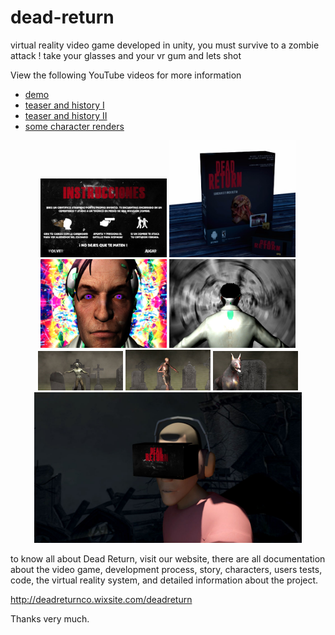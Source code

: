 # dead-return
virtual reality video game developed in unity, you must survive to a zombie attack !  take your glasses and your vr gum and lets shot 

View the following YouTube videos for more information
*  [demo](https://www.youtube.com/watch?v=fZ2syEHD1Uo)
*  [teaser and history I](https://www.youtube.com/watch?v=wkNFdhfN_jY)
*  [teaser and history II](https://www.youtube.com/watch?v=DYd7K8FBAH4)
*  [some character renders](https://www.youtube.com/watch?v=QbAuPtMMfc0)


<div style="text-align: center;">
  <img src="Docs/interfaces/Directions.png" width="40%"/>
  <img src="Docs/product/minumun%20product%20viable.jpg" width="40%"/>
</div>

<div style="text-align: center;">
  <img src="Docs/teaser-sequence/3.7.1%20loco%20cara.png" width="40%"/>
  <img src="Docs/teaser-sequence/3.7%20Loco%20de%20espalda.png" width="40%"/> 
</div>

<div style="text-align: center;">
  <img src="Docs/teaser-sequence/5.2%20toma%20zombie%202.JPG" width="27%"/>
  <img src="Docs/teaser-sequence/5.0%20toma%20zombie%201.JPG" width="27%"/>
  <img src="Docs/teaser-sequence/5.3%20toma%20zombie%20perro1.1.JPG" width="27%"/>
</div>

<div style="text-align: center;">
  <img src="Docs/teaser-sequence/6.0%20zombies%20acercandoce.jpg" width="85%"/>
</div>

to know all about Dead Return, visit our website, there are all documentation about the video game, development process,
story, characters, users tests, code, the virtual reality system, and detailed  information about the project.

http://deadreturnco.wixsite.com/deadreturn

Thanks very much.